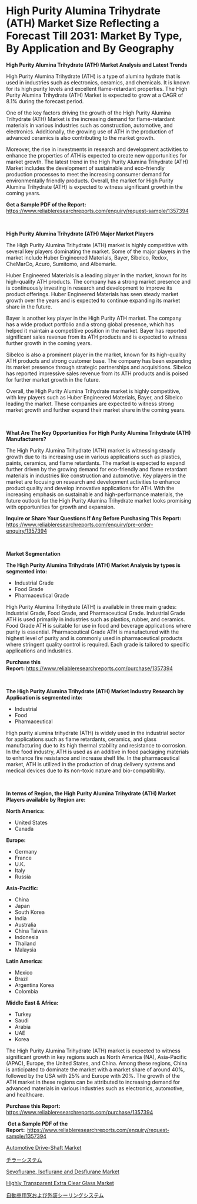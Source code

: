<p><h1>High Purity Alumina Trihydrate (ATH) Market Size Reflecting a Forecast Till 2031: Market By Type, By Application and By Geography</h1></p><p><strong>High Purity Alumina Trihydrate (ATH) Market Analysis and Latest Trends</strong></p>
<p><p>High Purity Alumina Trihydrate (ATH) is a type of alumina hydrate that is used in industries such as electronics, ceramics, and chemicals. It is known for its high purity levels and excellent flame-retardant properties. The High Purity Alumina Trihydrate (ATH) Market is expected to grow at a CAGR of 8.1% during the forecast period. </p><p>One of the key factors driving the growth of the High Purity Alumina Trihydrate (ATH) Market is the increasing demand for flame-retardant materials in various industries such as construction, automotive, and electronics. Additionally, the growing use of ATH in the production of advanced ceramics is also contributing to the market growth.</p><p>Moreover, the rise in investments in research and development activities to enhance the properties of ATH is expected to create new opportunities for market growth. The latest trend in the High Purity Alumina Trihydrate (ATH) Market includes the development of sustainable and eco-friendly production processes to meet the increasing consumer demand for environmentally friendly products. Overall, the market for High Purity Alumina Trihydrate (ATH) is expected to witness significant growth in the coming years.</p></p>
<p><strong>Get a Sample PDF of the Report:&nbsp;</strong> <a href="https://www.reliableresearchreports.com/enquiry/request-sample/1357394">https://www.reliableresearchreports.com/enquiry/request-sample/1357394</a></p>
<p>&nbsp;</p>
<p><strong>High Purity Alumina Trihydrate (ATH) Major Market Players</strong></p>
<p><p>The High Purity Alumina Trihydrate (ATH) market is highly competitive with several key players dominating the market. Some of the major players in the market include Huber Engineered Materials, Bayer, Sibelco, Redox, CheMarCo, Acuro, Sumitomo, and Albemarle.</p><p>Huber Engineered Materials is a leading player in the market, known for its high-quality ATH products. The company has a strong market presence and is continuously investing in research and development to improve its product offerings. Huber Engineered Materials has seen steady market growth over the years and is expected to continue expanding its market share in the future.</p><p>Bayer is another key player in the High Purity ATH market. The company has a wide product portfolio and a strong global presence, which has helped it maintain a competitive position in the market. Bayer has reported significant sales revenue from its ATH products and is expected to witness further growth in the coming years.</p><p>Sibelco is also a prominent player in the market, known for its high-quality ATH products and strong customer base. The company has been expanding its market presence through strategic partnerships and acquisitions. Sibelco has reported impressive sales revenue from its ATH products and is poised for further market growth in the future.</p><p>Overall, the High Purity Alumina Trihydrate market is highly competitive, with key players such as Huber Engineered Materials, Bayer, and Sibelco leading the market. These companies are expected to witness strong market growth and further expand their market share in the coming years.</p></p>
<p>&nbsp;</p>
<p><strong>What Are The Key Opportunities For High Purity Alumina Trihydrate (ATH) Manufacturers?</strong></p>
<p><p>The High Purity Alumina Trihydrate (ATH) market is witnessing steady growth due to its increasing use in various applications such as plastics, paints, ceramics, and flame retardants. The market is expected to expand further driven by the growing demand for eco-friendly and flame retardant materials in industries like construction and automotive. Key players in the market are focusing on research and development activities to enhance product quality and develop innovative applications for ATH. With the increasing emphasis on sustainable and high-performance materials, the future outlook for the High Purity Alumina Trihydrate market looks promising with opportunities for growth and expansion.</p></p>
<p><strong>Inquire or Share Your Questions If Any Before Purchasing This Report:</strong> <a href="https://www.reliableresearchreports.com/enquiry/pre-order-enquiry/1357394">https://www.reliableresearchreports.com/enquiry/pre-order-enquiry/1357394</a></p>
<p>&nbsp;</p>
<p><strong>Market Segmentation</strong></p>
<p><strong>The High Purity Alumina Trihydrate (ATH) Market Analysis by types is segmented into:</strong></p>
<p><ul><li>Industrial Grade</li><li>Food Grade</li><li>Pharmaceutical Grade</li></ul></p>
<p><p>High Purity Alumina Trihydrate (ATH) is available in three main grades: Industrial Grade, Food Grade, and Pharmaceutical Grade. Industrial Grade ATH is used primarily in industries such as plastics, rubber, and ceramics. Food Grade ATH is suitable for use in food and beverage applications where purity is essential. Pharmaceutical Grade ATH is manufactured with the highest level of purity and is commonly used in pharmaceutical products where stringent quality control is required. Each grade is tailored to specific applications and industries.</p></p>
<p><strong>Purchase this Report:&nbsp;</strong><a href="https://www.reliableresearchreports.com/purchase/1357394">https://www.reliableresearchreports.com/purchase/1357394</a></p>
<p>&nbsp;</p>
<p><strong>The High Purity Alumina Trihydrate (ATH) Market Industry Research by Application is segmented into:</strong></p>
<p><ul><li>Industrial</li><li>Food</li><li>Pharmaceutical</li></ul></p>
<p><p>High purity alumina trihydrate (ATH) is widely used in the industrial sector for applications such as flame retardants, ceramics, and glass manufacturing due to its high thermal stability and resistance to corrosion. In the food industry, ATH is used as an additive in food packaging materials to enhance fire resistance and increase shelf life. In the pharmaceutical market, ATH is utilized in the production of drug delivery systems and medical devices due to its non-toxic nature and bio-compatibility.</p></p>
<p>&nbsp;</p>
<p><strong>In terms of Region, the High Purity Alumina Trihydrate (ATH) Market Players available by Region are:</strong></p>
<p>
    <p> <strong> North America: </strong>
        <ul>
            <li>United States</li>
            <li>Canada</li>
        </ul>
        </p> 
    <p> <strong> Europe: </strong>
        <ul>
            <li>Germany</li>
            <li>France</li>
            <li>U.K.</li>
            <li>Italy</li>
            <li>Russia</li>
        </ul>
        </p> 
    <p> <strong> Asia-Pacific: </strong>
        <ul>
            <li>China</li>
            <li>Japan</li>
            <li>South Korea</li>
            <li>India</li>
            <li>Australia</li>
            <li>China Taiwan</li>
            <li>Indonesia</li>
            <li>Thailand</li>
            <li>Malaysia</li>
        </ul>
        </p> 
    <p> <strong> Latin America: </strong>
        <ul>
            <li>Mexico</li>
            <li>Brazil</li>
            <li>Argentina Korea</li>
            <li>Colombia</li>
        </ul>
        </p> 
    <p> <strong> Middle East & Africa: </strong>
        <ul>
            <li>Turkey</li>
            <li>Saudi</li>
            <li>Arabia</li>
            <li>UAE</li>
            <li>Korea</li>
        </ul>
    </p>
    </p>
<p><p>The High Purity Alumina Trihydrate (ATH) market is expected to witness significant growth in key regions such as North America (NA), Asia-Pacific (APAC), Europe, the United States, and China. Among these regions, China is anticipated to dominate the market with a market share of around 40%, followed by the USA with 25% and Europe with 20%. The growth of the ATH market in these regions can be attributed to increasing demand for advanced materials in various industries such as electronics, automotive, and healthcare.</p></p>
<p><strong>Purchase this Report: </strong><a href="https://www.reliableresearchreports.com/purchase/1357394">https://www.reliableresearchreports.com/purchase/1357394</a></p>
<p>&nbsp;<strong>Get a Sample PDF of the Report:&nbsp;&nbsp;</strong><a href="https://www.reliableresearchreports.com/enquiry/request-sample/1357394">https://www.reliableresearchreports.com/enquiry/request-sample/1357394</a></p>
<p><strong></strong></p>
<p><p><a href="https://issuu.com/reportprime-2/docs/automotive-drive-shaft-market-size-2030.pptx">Automotive Drive-Shaft Market</a></p><p><a href="https://medium.com/@melliestracke2023/%E3%83%81%E3%83%A9%E3%83%BC%E3%82%B7%E3%82%B9%E3%83%86%E3%83%A0%E5%B8%82%E5%A0%B4-%E3%82%BF%E3%82%A4%E3%83%97-%E3%82%A2%E3%83%97%E3%83%AA%E3%82%B1%E3%83%BC%E3%82%B7%E3%83%A7%E3%83%B3-%E5%9C%B0%E7%90%86%E3%81%AB%E3%82%88%E3%82%8B%E5%8C%85%E6%8B%AC%E7%9A%84%E3%81%AA%E8%A9%95%E4%BE%A1-d495b5c12571">チラーシステム</a></p><p><a href="https://issuu.com/reportprime-2/docs/sevoflurane-isoflurane-and-desflurane-market-size-">Sevoflurane, Isoflurane and Desflurane Market</a></p><p><a href="https://github.com/joannagoyvaerts/Market-Research-Report-List-1/blob/main/highly-transparent-extra-clear-glass-market.md">Highly Transparent Extra Clear Glass Market</a></p><p><a href="https://github.com/wkuactfdzwizk06/Market-Research-Report-List-1/blob/main/1566317194620.md">自動車用窓および外装シーリングシステム</a></p></p>